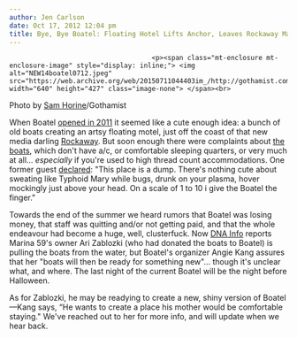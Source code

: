 ```yaml
---
author: Jen Carlson
date: Oct 17, 2012 12:04 pm
title: Bye, Bye Boatel: Floating Hotel Lifts Anchor, Leaves Rockaway Marina
---
```


	
										<p><span class="mt-enclosure mt-enclosure-image" style="display: inline;"> <img alt="NEW14boatel0712.jpeg" src="https://web.archive.org/web/20150711044403im_/http://gothamist.com/attachments/arts_jen/NEW14boatel0712.jpeg" width="640" height="427" class="image-none"> </span><br>
<span class="photo_caption">Photo by <a href="https://web.archive.org/web/20150711044403/http://samhorine.com/">Sam Horine</a>/Gothamist</span></p>

<p>When Boatel <a href="https://web.archive.org/web/20150711044403/http://gothamist.com/2011/08/01/a_visit_to_rockaways_floating_boate.php#photo-1">opened in 2011</a> it seemed like a cute enough idea: a bunch of old boats creating an artsy floating motel, just off the coast of that new media darling <a href="https://web.archive.org/web/20150711044403/http://gothamist.com/2012/07/23/boatel.php#comment-595646167">Rockaway</a>. But soon enough there were complaints about <a href="https://web.archive.org/web/20150711044403/http://gothamist.com/2012/07/23/boatel.php">the boats</a>, which don&apos;t have a/c, or comfortable sleeping quarters, or very much at all... <em>especially</em> if you&apos;re used to high thread count accommodations. One former guest <a href="https://web.archive.org/web/20150711044403/http://gothamist.com/2012/07/23/boatel.php#comment-595646167">declared</a>: &quot;This place is a dump. There&apos;s nothing cute about sweating like Typhoid Mary while bugs, drunk on your plasma, hover mockingly just above your head. On a scale of 1 to 10 i give the Boatel the finger.&quot;</p>

<p>Towards the end of the summer we heard rumors that Boatel was losing money, that staff was quitting and/or not getting paid, and that the whole endeavour had become a huge, well, clusterfuck. Now <a href="https://web.archive.org/web/20150711044403/http://www.dnainfo.com/new-york/20121017/far-rockaway/floating-artist-utopia-boatel-comes-end#ixzz29YtgNzJM">DNA Info</a> reports Marina 59&apos;s owner Ari Zablozki (who had donated the boats to Boatel) is pulling the boats from the water, but Boatel&apos;s organizer Angie Kang assures that her &quot;boats will then be ready for something new&quot;... though it&apos;s unclear what, and where. The last night of the current Boatel will be the night before Halloween.</p>

<p>As for Zablozki, he may be readying to create a new, shiny version of Boatel&#x2014;Kang says, &#x201C;He wants to create a place his mother would be comfortable staying.&quot; We&apos;ve reached out to her for more info, and will update when we hear back.<br>
</p>					
										
									
				